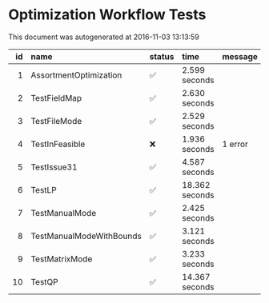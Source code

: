 # Optimization Workflow Tests

This document was autogenerated at 2016-11-03 13:13:59


| id|name                     |status   |time           |message |
|--:|:------------------------|:--------|:--------------|:-------|
|  1|AssortmentOptimization   |&#9989;  |2.599 seconds  |        |
|  2|TestFieldMap             |&#9989;  |2.630 seconds  |        |
|  3|TestFileMode             |&#9989;  |2.529 seconds  |        |
|  4|TestInFeasible           |&#x274C; |1.936 seconds  |1 error |
|  5|TestIssue31              |&#9989;  |4.587 seconds  |        |
|  6|TestLP                   |&#9989;  |18.362 seconds |        |
|  7|TestManualMode           |&#9989;  |2.425 seconds  |        |
|  8|TestManualModeWithBounds |&#9989;  |3.121 seconds  |        |
|  9|TestMatrixMode           |&#9989;  |3.233 seconds  |        |
| 10|TestQP                   |&#9989;  |14.367 seconds |        |
